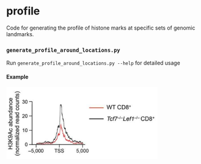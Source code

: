 # profile
Code for generating the profile of histone marks at specific sets of genomic landmarks.

### `generate_profile_around_locations.py`
Run `generate_profile_around_locations.py --help` for detailed usage

#### Example
<img src="../examples/example-profile-1.png" width="400">
